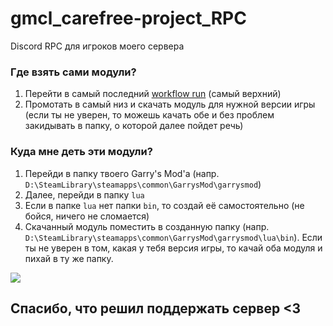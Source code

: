 # gmcl_carefree-project_RPC
Discord RPC для игроков моего сервера

### Где взять сами модули?
1) Перейти в самый последний [workflow run](https://github.com/bewflast/gmcl_carefree-project_RPC/actions) (самый верхний)
2) Промотать в самый низ и скачать модуль для нужной версии игры (если ты не уверен, то можешь качать обе и без проблем закидывать в папку, о которой далее пойдет речь)

### Куда мне деть эти модули?
1) Перейди в папку твоего Garry's Mod'a (напр. `D:\SteamLibrary\steamapps\common\GarrysMod\garrysmod`)
2) Далее, перейди в папку `lua`
3) Если в папке `lua` нет папки `bin`, то создай её самостоятельно (не бойся, ничего не сломается)
4) Скачанный модуль поместить в созданную папку (напр. `D:\SteamLibrary\steamapps\common\GarrysMod\garrysmod\lua\bin`). Если ты не уверен в том, какая у тебя версия игры, то качай оба модуля и пихай в ту же папку.

![](https://i.imgur.com/Kn92ljl.jpeg)

## Спасибо, что решил поддержать сервер <3
